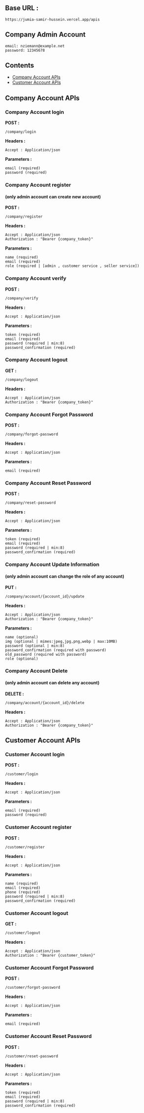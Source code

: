## Base URL :

    https://jumia-samir-hussein.vercel.app/apis

## Company Admin Account

    email: nziemann@example.net
    password: 12345678

## Contents

-   [Company Account APIs](#Company-Account-APIs)
-   [Customer Account APIs](#Customer-Account-APIs)

## **Company Account APIs**

### Company Account login

<b>POST :</b>

    /company/login

<b>Headers :</b>

    Accept : Application/json

<b>Parameters :</b>

    email (required)
    password (required)

### Company Account register

#### (only admin account can create new account)

<b>POST :</b>

    /company/register

<b>Headers :</b>

    Accept : Application/json
    Authorization : "Bearer {company_token}"

<b>Parameters :</b>

    name (required)
    email (required)
    role (required | [admin , customer service , seller service])

### Company Account verify

<b>POST :</b>

    /company/verify

<b>Headers :</b>

    Accept : Application/json

<b>Parameters :</b>

    token (required)
    email (required)
    password (required | min:8)
    password_confirmation (required)

### Company Account logout

<b>GET :</b>

    /company/logout

<b>Headers :</b>

    Accept : Application/json
    Authorization : "Bearer {company_token}"

### Company Account Forgot Password

<b>POST :</b>

    /company/forgot-password

<b>Headers :</b>

    Accept : Application/json

<b>Parameters :</b>

    email (required)

### Company Account Reset Password

<b>POST :</b>

    /company/reset-password

<b>Headers :</b>

    Accept : Application/json

<b>Parameters :</b>

    token (required)
    email (required)
    password (required | min:8)
    password_confirmation (required)

### Company Account Update Information

#### (only admin account can change the role of any account)

<b>PUT :</b>

    /company/account/{account_id}/update

<b>Headers :</b>

    Accept : Application/json
    Authorization : "Bearer {company_token}"

<b>Parameters :</b>

    name (optional)
    img (optional | mimes:jpeg,jpg,png,webp | max:10MB)
    password (optional | min:8)
    password_confirmation (required with password)
    old_password (required with password)
    role (optional)

### Company Account Delete

#### (only admin account can delete any account)

<b>DELETE :</b>

    /company/account/{account_id}/delete

<b>Headers :</b>

    Accept : Application/json
    Authorization : "Bearer {company_token}"

## Customer Account APIs

### Customer Account login

<b>POST :</b>

    /customer/login

<b>Headers :</b>

    Accept : Application/json

<b>Parameters :</b>

    email (required)
    password (required)

### Customer Account register

<b>POST :</b>

    /customer/register

<b>Headers :</b>

    Accept : Application/json

<b>Parameters :</b>

    name (required)
    email (required)
    phone (required)
    password (required | min:8)
    password_confirmation (required)

### Customer Account logout

<b>GET :</b>

    /customer/logout

<b>Headers :</b>

    Accept : Application/json
    Authorization : "Bearer {customer_token}"

### Customer Account Forgot Password

<b>POST :</b>

    /customer/forgot-password

<b>Headers :</b>

    Accept : Application/json

<b>Parameters :</b>

    email (required)

### Customer Account Reset Password

<b>POST :</b>

    /customer/reset-password

<b>Headers :</b>

    Accept : Application/json

<b>Parameters :</b>

    token (required)
    email (required)
    password (required | min:8)
    password_confirmation (required)

